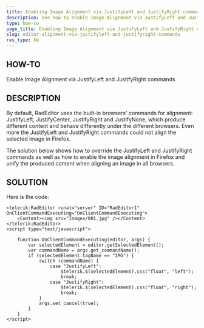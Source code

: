 ```yaml
---
title: Enabling Image Alignment via JustifyLeft and JustifyRight commands
description: See how to enable Image Alignment via JustifyLeft and JustifyRight commands in RadEditor.
type: how-to
page_title: Enabling Image Alignment via JustifyLeft and JustifyRight commands
slug: editor-alignment-via-justifyleft-and-justifyright-commands
res_type: kb
---
```


## HOW-TO
Enable Image Alignment via JustifyLeft and JustifyRight commands

## DESCRIPTION
By default, RadEditor uses the built-in browsers' commands for alignment: JustifyLeft, JustifyCenter, JustifyRight and JustifyNone, which produce different content and behave differently under the different browsers. Even more the JustifyLeft and JustifyRight commands could not align the selected image in Firefox.

The solution below shows how to override the JustifyLeft and JustifyRight commands as well as how to enable the image alignment in Firefox and unify the produced content when aligning an image in all browsers.

## SOLUTION
Here is the code:

````ASP.NET
<telerik:RadEditor runat="server" ID="RadEditor1" OnClientCommandExecuting="OnClientCommandExecuting">
    <Content><img src="Images/001.jpg" /></Content>
</telerik:RadEditor>
<script type="text/javascript">
             
    function OnClientCommandExecuting(editor, args) {
        var selectedElement = editor.getSelectedElement();
        var commandName = args.get_commandName();
        if (selectedElement.tagName == "IMG") {
            switch (commandName) {
                case "JustifyLeft":
                    $telerik.$(selectedElement).css("float", "left");
                    break;
                case "JustifyRight":
                    $telerik.$(selectedElement).css("float", "right");
                    break;
            }
            args.set_cancel(true);
        }
    }
</script>
````

